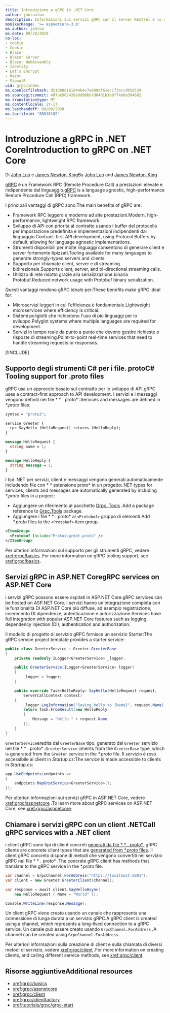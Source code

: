 ```yaml
---
title: Introduzione a gRPC in .NET Core
author: juntaoluo
description: Informazioni sui servizi gRPC con il server Kestrel e lo stack di ASP.NET Core.
monikerRange: '>= aspnetcore-3.0'
ms.author: johluo
ms.date: 09/20/2019
no-loc:
- cookie
- Cookie
- Blazor
- Blazor Server
- Blazor WebAssembly
- Identity
- Let's Encrypt
- Razor
- SignalR
uid: grpc/index
ms.openlocfilehash: d21d808181d44b4c7e800df61ec1f3accdb58539
ms.sourcegitcommit: 497be502426e9d90bb7d0401b1b9f74b6a384682
ms.translationtype: MT
ms.contentlocale: it-IT
ms.lasthandoff: 08/08/2020
ms.locfileid: "88016102"
---
```

# <a name="introduction-to-grpc-on-net-core"></a><span data-ttu-id="2ff17-103">Introduzione a gRPC in .NET Core</span><span class="sxs-lookup"><span data-stu-id="2ff17-103">Introduction to gRPC on .NET Core</span></span>

<span data-ttu-id="2ff17-104">Di [John Luo](https://github.com/juntaoluo) e [James Newton-King](https://twitter.com/jamesnk)</span><span class="sxs-lookup"><span data-stu-id="2ff17-104">By [John Luo](https://github.com/juntaoluo) and [James Newton-King](https://twitter.com/jamesnk)</span></span>

<span data-ttu-id="2ff17-105">[gRPC](https://grpc.io/docs/guides/) è un Framework RPC (Remote Procedure Call) a prestazioni elevate e indipendente dal linguaggio.</span><span class="sxs-lookup"><span data-stu-id="2ff17-105">[gRPC](https://grpc.io/docs/guides/) is a language agnostic, high-performance Remote Procedure Call (RPC) framework.</span></span>

<span data-ttu-id="2ff17-106">I principali vantaggi di gRPC sono:</span><span class="sxs-lookup"><span data-stu-id="2ff17-106">The main benefits of gRPC are:</span></span>
* <span data-ttu-id="2ff17-107">Framework RPC leggero e moderno ad alte prestazioni.</span><span class="sxs-lookup"><span data-stu-id="2ff17-107">Modern, high-performance, lightweight RPC framework.</span></span>
* <span data-ttu-id="2ff17-108">Sviluppo di API con priorità al contratto usando i buffer del protocollo per impostazione predefinita e implementazioni indipendenti dal linguaggio.</span><span class="sxs-lookup"><span data-stu-id="2ff17-108">Contract-first API development, using Protocol Buffers by default, allowing for language agnostic implementations.</span></span>
* <span data-ttu-id="2ff17-109">Strumenti disponibili per molte linguaggi consentono di generare client e server fortemente tipizzati.</span><span class="sxs-lookup"><span data-stu-id="2ff17-109">Tooling available for many languages to generate strongly-typed servers and clients.</span></span>
* <span data-ttu-id="2ff17-110">Supporto per chiamate client, server e di streaming bidirezionale.</span><span class="sxs-lookup"><span data-stu-id="2ff17-110">Supports client, server, and bi-directional streaming calls.</span></span>
* <span data-ttu-id="2ff17-111">Utilizzo di rete ridotto grazie alla serializzazione binaria Protobuf.</span><span class="sxs-lookup"><span data-stu-id="2ff17-111">Reduced network usage with Protobuf binary serialization.</span></span>

<span data-ttu-id="2ff17-112">Questi vantaggi rendono gRPC ideale per:</span><span class="sxs-lookup"><span data-stu-id="2ff17-112">These benefits make gRPC ideal for:</span></span>
* <span data-ttu-id="2ff17-113">Microservizi leggeri in cui l'efficienza è fondamentale.</span><span class="sxs-lookup"><span data-stu-id="2ff17-113">Lightweight microservices where efficiency is critical.</span></span>
* <span data-ttu-id="2ff17-114">Sistemi poliglotti che richiedono l'uso di più linguaggi per lo sviluppo.</span><span class="sxs-lookup"><span data-stu-id="2ff17-114">Polyglot systems where multiple languages are required for development.</span></span>
* <span data-ttu-id="2ff17-115">Servizi in tempo reale da punto a punto che devono gestire richieste o risposte di streaming.</span><span class="sxs-lookup"><span data-stu-id="2ff17-115">Point-to-point real-time services that need to handle streaming requests or responses.</span></span>

[!INCLUDE[](~/includes/gRPCazure.md)]

## <a name="c-tooling-support-for-proto-files"></a><span data-ttu-id="2ff17-116">Supporto degli strumenti C# per i file. proto</span><span class="sxs-lookup"><span data-stu-id="2ff17-116">C# Tooling support for .proto files</span></span>

<span data-ttu-id="2ff17-117">gRPC usa un approccio basato sul contratto per lo sviluppo di API.</span><span class="sxs-lookup"><span data-stu-id="2ff17-117">gRPC uses a contract-first approach to API development.</span></span> <span data-ttu-id="2ff17-118">I servizi e i messaggi vengono definiti nei file \* \* . proto\* :</span><span class="sxs-lookup"><span data-stu-id="2ff17-118">Services and messages are defined in *\*.proto* files:</span></span>

```protobuf
syntax = "proto3";

service Greeter {
  rpc SayHello (HelloRequest) returns (HelloReply);
}

message HelloRequest {
  string name = 1;
}

message HelloReply {
  string message = 1;
}
```

<span data-ttu-id="2ff17-119">I tipi .NET per servizi, client e messaggi vengono generati automaticamente includendo file con \* \* estensione proto\* in un progetto:</span><span class="sxs-lookup"><span data-stu-id="2ff17-119">.NET types for services, clients and messages are automatically generated by including *\*.proto* files in a project:</span></span>

* <span data-ttu-id="2ff17-120">Aggiungere un riferimento al pacchetto [Grpc. Tools](https://www.nuget.org/packages/Grpc.Tools/) .</span><span class="sxs-lookup"><span data-stu-id="2ff17-120">Add a package reference to [Grpc.Tools](https://www.nuget.org/packages/Grpc.Tools/) package.</span></span>
* <span data-ttu-id="2ff17-121">Aggiungere i file \* \* . proto\* al `<Protobuf>` gruppo di elementi.</span><span class="sxs-lookup"><span data-stu-id="2ff17-121">Add *\*.proto* files to the `<Protobuf>` item group.</span></span>

```xml
<ItemGroup>
  <Protobuf Include="Protos\greet.proto" />
</ItemGroup>
```

<span data-ttu-id="2ff17-122">Per ulteriori informazioni sul supporto per gli strumenti gRPC, vedere <xref:grpc/basics> .</span><span class="sxs-lookup"><span data-stu-id="2ff17-122">For more information on gRPC tooling support, see <xref:grpc/basics>.</span></span>

## <a name="grpc-services-on-aspnet-core"></a><span data-ttu-id="2ff17-123">Servizi gRPC in ASP.NET Core</span><span class="sxs-lookup"><span data-stu-id="2ff17-123">gRPC services on ASP.NET Core</span></span>

<span data-ttu-id="2ff17-124">i servizi gRPC possono essere ospitati in ASP.NET Core.</span><span class="sxs-lookup"><span data-stu-id="2ff17-124">gRPC services can be hosted on ASP.NET Core.</span></span> <span data-ttu-id="2ff17-125">I servizi hanno un'integrazione completa con le funzionalità DI ASP.NET Core più diffuse, ad esempio registrazione, inserimento DI dipendenze, autenticazione e autorizzazione.</span><span class="sxs-lookup"><span data-stu-id="2ff17-125">Services have full integration with popular ASP.NET Core features such as logging, dependency injection (DI), authentication and authorization.</span></span>

<span data-ttu-id="2ff17-126">Il modello di progetto di servizio gRPC fornisce un servizio Starter:</span><span class="sxs-lookup"><span data-stu-id="2ff17-126">The gRPC service project template provides a starter service:</span></span>

```csharp
public class GreeterService : Greeter.GreeterBase
{
    private readonly ILogger<GreeterService> _logger;

    public GreeterService(ILogger<GreeterService> logger)
    {
        _logger = logger;
    }

    public override Task<HelloReply> SayHello(HelloRequest request,
        ServerCallContext context)
    {
        _logger.LogInformation("Saying hello to {Name}", request.Name);
        return Task.FromResult(new HelloReply 
        {
            Message = "Hello " + request.Name
        });
    }
}
```

<span data-ttu-id="2ff17-127">`GreeterService`eredita dal `GreeterBase` tipo, generato dal `Greeter` servizio nel file \* \* . proto\* .</span><span class="sxs-lookup"><span data-stu-id="2ff17-127">`GreeterService` inherits from the `GreeterBase` type, which is generated from the `Greeter` service in the *\*.proto* file.</span></span> <span data-ttu-id="2ff17-128">Il servizio è reso accessibile ai client in *Startup.cs*:</span><span class="sxs-lookup"><span data-stu-id="2ff17-128">The service is made accessible to clients in *Startup.cs*:</span></span>

```csharp
app.UseEndpoints(endpoints =>
{
    endpoints.MapGrpcService<GreeterService>();
});
```

<span data-ttu-id="2ff17-129">Per ulteriori informazioni sui servizi gRPC in ASP.NET Core, vedere <xref:grpc/aspnetcore> .</span><span class="sxs-lookup"><span data-stu-id="2ff17-129">To learn more about gRPC services on ASP.NET Core, see <xref:grpc/aspnetcore>.</span></span>

## <a name="call-grpc-services-with-a-net-client"></a><span data-ttu-id="2ff17-130">Chiamare i servizi gRPC con un client .NET</span><span class="sxs-lookup"><span data-stu-id="2ff17-130">Call gRPC services with a .NET client</span></span>

<span data-ttu-id="2ff17-131">i client gRPC sono tipi di client concreti [generati da file \* \* . proto\* ](xref:grpc/basics#generated-c-assets).</span><span class="sxs-lookup"><span data-stu-id="2ff17-131">gRPC clients are concrete client types that are [generated from *\*.proto* files](xref:grpc/basics#generated-c-assets).</span></span> <span data-ttu-id="2ff17-132">Il client gRPC concreto dispone di metodi che vengono convertiti nel servizio gRPC nel file \* \* . proto\* .</span><span class="sxs-lookup"><span data-stu-id="2ff17-132">The concrete gRPC client has methods that translate to the gRPC service in the *\*.proto* file.</span></span>

```csharp
var channel = GrpcChannel.ForAddress("https://localhost:5001");
var client = new Greeter.GreeterClient(channel);

var response = await client.SayHelloAsync(
    new HelloRequest { Name = "World" });

Console.WriteLine(response.Message);
```

<span data-ttu-id="2ff17-133">Un client gRPC viene creato usando un canale che rappresenta una connessione di lunga durata a un servizio gRPC.</span><span class="sxs-lookup"><span data-stu-id="2ff17-133">A gRPC client is created using a channel, which represents a long-lived connection to a gRPC service.</span></span> <span data-ttu-id="2ff17-134">Un canale può essere creato usando `GrpcChannel.ForAddress` .</span><span class="sxs-lookup"><span data-stu-id="2ff17-134">A channel can be created using `GrpcChannel.ForAddress`.</span></span>

<span data-ttu-id="2ff17-135">Per ulteriori informazioni sulla creazione di client e sulla chiamata di diversi metodi di servizio, vedere <xref:grpc/client> .</span><span class="sxs-lookup"><span data-stu-id="2ff17-135">For more information on creating clients, and calling different service methods, see <xref:grpc/client>.</span></span>

## <a name="additional-resources"></a><span data-ttu-id="2ff17-136">Risorse aggiuntive</span><span class="sxs-lookup"><span data-stu-id="2ff17-136">Additional resources</span></span>

* <xref:grpc/basics>
* <xref:grpc/aspnetcore>
* <xref:grpc/client>
* <xref:grpc/clientfactory>
* <xref:tutorials/grpc/grpc-start>
